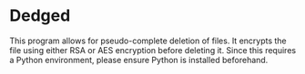 # Dedged

This program allows for pseudo-complete deletion of files. It encrypts the file using either RSA or AES encryption before deleting it. Since this requires a Python environment, please ensure Python is installed beforehand.
